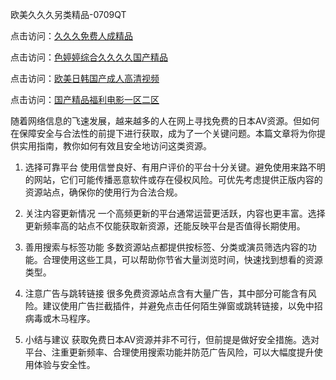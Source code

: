 欧美久久久另类精品-0709QT

点击访问：<a href="https://heiliaoll4qsx.pages.dev">久久久免费人成精品</a>

点击访问：<a href="https://heiliaowzu4ur.pages.dev">色婷婷综合久久久久国产精品</a>

点击访问：<a href="https://heiliaoe8ajia.pages.dev">欧美日韩国产成人高清视频</a>

点击访问：<a href="https://heiliaoga6s9v.pages.dev">国产精品福利电影一区二区</a>

随着网络信息的飞速发展，越来越多的人在网上寻找免费的日本AV资源。但如何在保障安全与合法性的前提下进行获取，成为了一个关键问题。本篇文章将为你提供实用指南，教你如何有效且安全地访问这类资源。

1. 选择可靠平台
使用信誉良好、有用户评价的平台十分关键。避免使用来路不明的网站，它们可能传播恶意软件或存在侵权风险。可优先考虑提供正版内容的资源站点，确保你的使用行为合法合规。

2. 关注内容更新情况
一个高频更新的平台通常运营更活跃，内容也更丰富。选择更新频率高的站点不仅能获取新资源，还能反映平台是否值得长期使用。

3. 善用搜索与标签功能
多数资源站点都提供按标签、分类或演员筛选内容的功能。合理使用这些工具，可以帮助你节省大量浏览时间，快速找到想看的资源类型。

4. 注意广告与跳转链接
很多免费资源站点含有大量广告，其中部分可能含有风险。建议使用广告拦截插件，并避免点击任何陌生弹窗或跳转链接，以免中招病毒或木马程序。

5. 小结与建议
获取免费日本AV资源并非不可行，但前提是做好安全措施。选对平台、注重更新频率、合理使用搜索功能并防范广告风险，可以大幅度提升使用体验与安全性。

<span style="display:none;">[Canonical link]( https://github.com/alm0700925/894561 ）</span>
